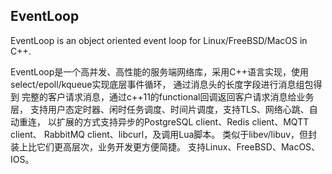 ## EventLoop

EventLoop is an object oriented event loop for Linux/FreeBSD/MacOS in C++.

EventLoop是一个高并发、高性能的服务端网络库，采用C++语言实现，使用select/epoll/kqueue实现底层事件循环，
通过消息头的长度字段进行消息组包得到 完整的客户请求消息，通过c++11的functional回调返回客户请求消息给业务层，
支持用户态定时器、闲时任务调度、时间片调度，支持TLS、网络心跳、自动重连，
以扩展的方式支持异步的PostgreSQL client、Redis client、MQTT client、 RabbitMQ client、libcurl，及调用Lua脚本。
类似于libev/libuv，但封装上比它们更高层次，业务开发更方便简捷。
支持Linux、FreeBSD、MacOS、IOS。
